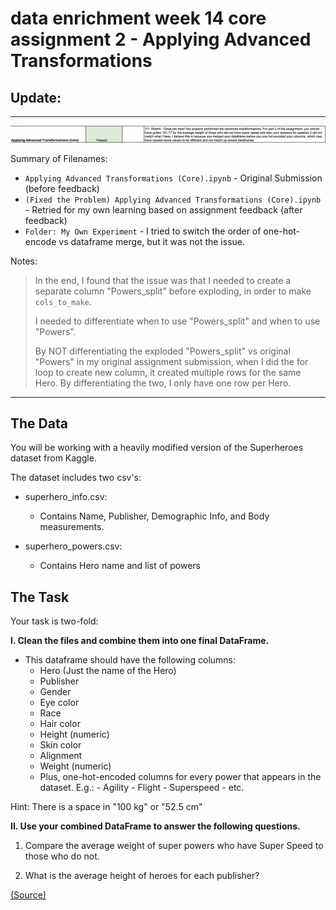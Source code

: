 # data enrichment week 14 core assignment 2 - Applying Advanced Transformations
 
 
 
## Update:

***

![png](feedback.png)

Summary of Filenames:

* `Applying Advanced Transformations (Core).ipynb` - Original Submission (before feedback)
* `(Fixed the Problem) Applying Advanced Transformations (Core).ipynb` - Retried for my own learning based on assignment feedback (after feedback)
* `Folder: My Own Experiment` - I tried to switch the order of one-hot-encode vs dataframe merge, but it was not the issue.

Notes: 

> In the end, I found that the issue was that I needed to create a separate column "Powers_split" before exploding, in order to make `cols_to_make`.
> 
> I needed to differentiate when to use "Powers_split" and when to use "Powers".
>
> By NOT differentiating the exploded "Powers_split" vs original "Powers" in my original assignment submission, when I did the for loop to create new column, it created multiple rows for the same Hero. By differentiating the two, I only have one row per Hero.

***
 
 
 
 
 
## The Data

You will be working with a heavily modified version of the Superheroes dataset from Kaggle.

The dataset includes two csv's:

- superhero_info.csv:
   - Contains Name, Publisher, Demographic Info, and Body measurements.
   
- superhero_powers.csv:
   - Contains Hero name and list of powers
   
   
## The Task

Your task is two-fold:

**I. Clean the files and combine them into one final DataFrame.**

  - This dataframe should have the following columns:
       - Hero (Just the name of the Hero)
       - Publisher
       - Gender
       - Eye color
       - Race
       - Hair color
       - Height (numeric)
       - Skin color
       - Alignment
       - Weight (numeric)
       - Plus, one-hot-encoded columns for every power that appears in the dataset. E.g.:
             - Agility
             - Flight
             - Superspeed
             - etc.
             
Hint: There is a space in "100 kg" or "52.5 cm"



**II. Use your combined DataFrame to answer the following questions.**

   1. Compare the average weight of super powers who have Super Speed to those who do not.

   2. What is the average height of heroes for each publisher?


[(Source)](https://www.kaggle.com/datasets/claudiodavi/superhero-set)


